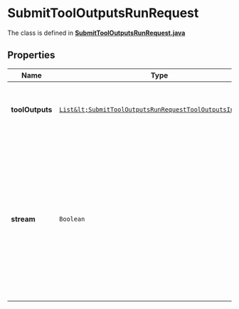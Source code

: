 

# SubmitToolOutputsRunRequest

The class is defined in **[SubmitToolOutputsRunRequest.java](../../src/main/java/org/openapitools/model/SubmitToolOutputsRunRequest.java)**

## Properties

Name | Type | Description | Notes
------------ | ------------- | ------------- | -------------
**toolOutputs** | [`List&lt;SubmitToolOutputsRunRequestToolOutputsInner&gt;`](SubmitToolOutputsRunRequestToolOutputsInner.md) | A list of tools for which the outputs are being submitted. | 
**stream** | `Boolean` | If &#x60;true&#x60;, returns a stream of events that happen during the Run as server-sent events, terminating when the Run enters a terminal state with a &#x60;data: [DONE]&#x60; message.  |  [optional property]




